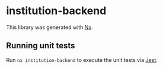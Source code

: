 # institution-backend

This library was generated with [Nx](https://nx.dev).

## Running unit tests

Run `nx institution-backend` to execute the unit tests via [Jest](https://jestjs.io).
